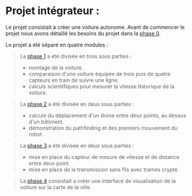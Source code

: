 # Projet intégrateur :

Le projet consistait à créer une voiture autonome. Avant de commencer le projet nous avons détaillé les besoins du projet dans la [phase 0](https://github.com/Scordragours/Projet-Integrateur/tree/master/Phase_0).

Le projet a été séparé en quatre modules :
> La [phase 1](https://github.com/Scordragours/Projet-Integrateur/tree/master/Phase_1) a été divisée en trois sous parties :
> - montage de la voiture.
> - comparaison d'une voiture équipée de trois puis de quatre capteurs en train de suivre une ligne.
> - calculs scientifiques pour mesurer la vitesse théorique de la voiture.

> La [phase 2](https://github.com/Scordragours/Projet-Integrateur/tree/master/Phase_2) a été divisée en deux sous parties :
> - calcule du déplacement d'un drone entre deux points, au dessus d'un bâtiment.
> - démonstration du pathfinding et des premiers mouvement du robot.

> La [phase 3](https://github.com/Scordragours/Projet-Integrateur/tree/master/Phase_3) a été divisée en deux sous parties :
> - mise en place du capteur de mesure de vitesse et de distance entre deux point.
> - mise en place de la transmission sans fils avec trames crypté.

> La [phase 4](https://github.com/Scordragours/Projet-Integrateur/tree/master/Phase_4) consistait a créer une interface de visualisation de la voiture sur la carte de la ville.
